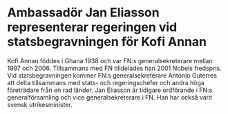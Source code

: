 # Ambassadör Jan Eliasson representerar regeringen vid statsbegravningen för Kofi Annan

Kofi Annan föddes i Ghana 1938 och var FN:s generalsekreterare mellan 1997 och 2006\. Tillsammans med FN tilldelades han 2001 Nobels fredspris. Vid statsbegravningen kommer FN:s generalsekreterare António Guterres att delta tillsammans med stats\- och regeringschefer och andra höga företrädare från en rad länder. Jan Eliasson är tidigare ordförande i FN:s generalförsamling och vice generalsekreterare i FN. Han har också varit svensk utrikesminister.

